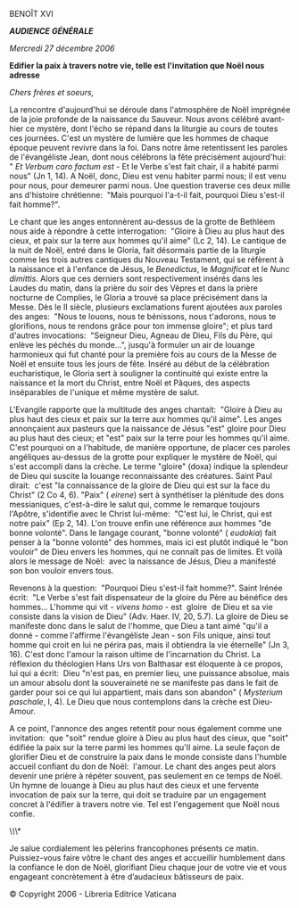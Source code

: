 BENOÎT XVI

***AUDIENCE GÉNÉRALE***

*Mercredi 27 décembre 2006*

**Edifier la paix à travers notre vie, telle est l'invitation que Noël nous adresse**

*Chers frères et soeurs,*

La rencontre d'aujourd'hui se déroule dans l'atmosphère de Noël imprégnée de la joie profonde de la naissance du Sauveur. Nous avons célébré avant-hier ce mystère, dont l'écho se répand dans la liturgie au cours de toutes ces journées. C'est un mystère de lumière que les hommes de chaque époque peuvent revivre dans la foi. Dans notre âme retentissent les paroles de l'évangéliste Jean, dont nous célébrons la fête précisément aujourd'hui:  " *Et Verbum caro factum est* \- Et le Verbe s'est fait chair, il a habité parmi nous" (Jn 1, 14). A Noël, donc, Dieu est venu habiter parmi nous; il est venu pour nous, pour demeurer parmi nous. Une question traverse ces deux mille ans d'histoire chrétienne:  "Mais pourquoi l'a-t-il fait, pourquoi Dieu s'est-il fait homme?".

Le chant que les anges entonnèrent au-dessus de la grotte de Bethléem nous aide à répondre à cette interrogation:  "Gloire à Dieu au plus haut des cieux, et paix sur la terre aux hommes qu'il aime" (Lc 2, 14). Le cantique de la nuit de Noël, entré dans le Gloria, fait désormais partie de la liturgie comme les trois autres cantiques du Nouveau Testament, qui se réfèrent à la naissance et à l'enfance de Jésus, le *Benedictus*, le *Magnificat* et le *Nunc dimittis*. Alors que ces derniers sont respectivement insérés dans les Laudes du matin, dans la prière du soir des Vêpres et dans la prière nocturne de Complies, le Gloria a trouvé sa place précisément dans la Messe. Dès le II siècle, plusieurs exclamations furent ajoutées aux paroles des anges:  "Nous te louons, nous te bénissons, nous t'adorons, nous te glorifions, nous te rendons grâce pour ton immense gloire"; et plus tard d'autres invocations:  "Seigneur Dieu, Agneau de Dieu, Fils du Père, qui enlève les péchés du monde...", jusqu'à formuler un air de louange harmonieux qui fut chanté pour la première fois au cours de la Messe de Noël et ensuite tous les jours de fête. Inséré au début de la célébration eucharistique, le Gloria sert à souligner la continuité qui existe entre la naissance et la mort du Christ, entre Noël et Pâques, des aspects inséparables de l'unique et même mystère de salut.

L'Evangile rapporte que la multitude des anges chantait:  "Gloire à Dieu au plus haut des cieux et paix sur la terre aux hommes qu'il aime". Les anges annonçaient aux pasteurs que la naissance de Jésus "est" gloire pour Dieu au plus haut des cieux; et "est" paix sur la terre pour les hommes qu'il aime. C'est pourquoi on a l'habitude, de manière opportune, de placer ces paroles angéliques au-dessus de la grotte pour expliquer le mystère de Noël, qui s'est accompli dans la crèche. Le terme "gloire" (doxa) indique la splendeur de Dieu qui suscite la louange reconnaissante des créatures. Saint Paul dirait:  c'est "la connaissance de la gloire de Dieu qui est sur la face du Christ" (2 Co 4, 6). "Paix" ( *eirene*) sert à synthétiser la plénitude des dons messianiques, c'est-à-dire le salut qui, comme le remarque toujours l'Apôtre, s'identifie avec le Christ lui-même:  "C'est lui, le Christ, qui est notre paix" (Ep 2, 14). L'on trouve enfin une référence aux hommes "de bonne volonté". Dans le langage courant, "bonne volonté" ( *eudokia*) fait penser à la "bonne volonté" des hommes, mais ici est plutôt indiqué le "bon vouloir" de Dieu envers les hommes, qui ne connaît pas de limites. Et voilà alors le message de Noël:  avec la naissance de Jésus, Dieu a manifesté son bon vouloir envers tous.

Revenons à la question:  "Pourquoi Dieu s'est-il fait homme?". Saint Irénée écrit:  "Le Verbe s'est fait dispensateur de la gloire du Père au bénéfice des hommes... L'homme qui vit - *vivens homo* \- est  gloire  de Dieu et sa vie consiste dans la vision de Dieu" (Adv. Haer. IV, 20, 5.7). La gloire de Dieu se manifeste donc dans le salut de l'homme, que Dieu a tant aimé "qu'il a donné - comme l'affirme l'évangéliste Jean - son Fils unique, ainsi tout homme qui croit en lui ne périra pas, mais il obtiendra la vie éternelle" (Jn 3, 16). C'est donc l'amour la raison ultime de l'incarnation du Christ. La réflexion du théologien Hans Urs von Balthasar est éloquente à ce propos, lui qui a écrit:  Dieu "n'est pas, en premier lieu, une puissance absolue, mais un amour absolu dont la souveraineté ne se manifeste pas dans le fait de garder pour soi ce qui lui appartient, mais dans son abandon" ( *Mysterium paschale*, I, 4). Le Dieu que nous contemplons dans la crèche est Dieu-Amour.

A ce point, l'annonce des anges retentit pour nous également comme une invitation:  que "soit" rendue gloire à Dieu au plus haut des cieux, que "soit" édifiée la paix sur la terre parmi les hommes qu'Il aime. La seule façon de glorifier Dieu et de construire la paix dans le monde consiste dans l'humble accueil confiant du don de Noël:  l'amour. Le chant des anges peut alors devenir une prière à répéter souvent, pas seulement en ce temps de Noël. Un hymne de louange à Dieu au plus haut des cieux et une fervente invocation de paix sur la terre, qui doit se traduire par un engagement concret à l'édifier à travers notre vie. Tel est l'engagement que Noël nous confie.

\\*\\*\\*

Je salue cordialement les pèlerins francophones présents ce matin. Puissiez-vous faire vôtre le chant des anges et accueillir humblement dans la confiance le don de Noël, glorifiant Dieu chaque jour de votre vie et vous engageant concrètement à être d’audacieux bâtisseurs de paix.

© Copyright 2006 - Libreria Editrice Vaticana
